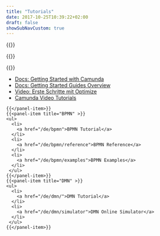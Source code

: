 ```yaml
---
title: "Tutorials"
date: 2017-10-25T10:39:22+02:00
draft: false
showSubNavCustom: true
---
```


{{<highlight title="Tutorials" >}}

{{</highlight>}}

<div class="row" style="margin-bottom: 150px">
	{{<panel-item title="Getting Started" >}}
	<ul>
	  <li>
	  	<a href="https://docs.camunda.org/get-started/quick-start/">Docs: Getting Started with Camunda</a>
	  </li>
	  <li>
	  	<a href="https://docs.camunda.org/get-started/">Docs: Getting Started Guides Overview</a>
	  </li>
		<li>
			<a href="/de/learn/videos/getting-started-optimize/">Video: Erste Schritte mit Optimize</a>
		</li>
	  <li>
	  	<a href="/de/learn/videos/">Camunda Video Tutorials</a>
	  </li>
	 </ul>

	{{</panel-item>}}
	{{<panel-item title="BPMN" >}}
	<ul>
	  <li>
	  	<a href="/de/bpmn">BPMN Tutorial</a>
	  </li>
	  <li>
	  	<a href="/de/bpmn/reference">BPMN Reference</a>
	  </li>
	  <li>
	  	<a href="/de/bpmn/examples">BPMN Examples</a>
	  </li>
	 </ul>
	{{</panel-item>}}
	{{<panel-item title="DMN" >}}
	<ul>
	  <li>
	  	<a href="/de/dmn/">DMN Tutorial</a>
	  </li>
	  <li>
	  	<a href="/de/dmn/simulator">DMN Online Simulator</a>
	  </li>
	 </ul>
	{{</panel-item>}}
</div>
